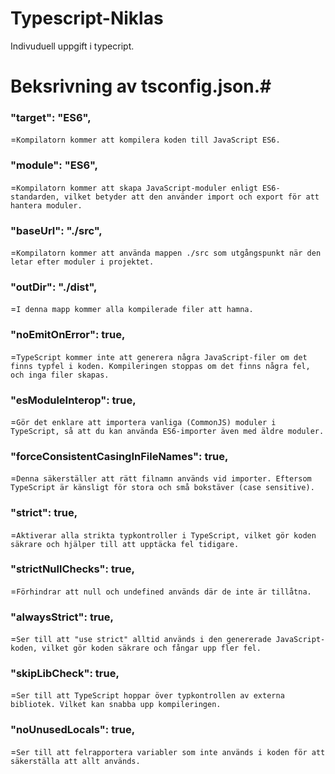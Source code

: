 # Typescript-Niklas
Indivuduell uppgift i typecript.

# Beksrivning av tsconfig.json.#

### "target": "ES6", 
=```` Kompilatorn kommer att kompilera koden till JavaScript ES6. ````


### "module": "ES6",
=````Kompilatorn kommer att skapa JavaScript-moduler enligt ES6-standarden, vilket betyder att den använder import och export för att hantera moduler.````


### "baseUrl": "./src",
=````Kompilatorn kommer att använda mappen ./src som utgångspunkt när den letar efter moduler i projektet.````


### "outDir": "./dist",
=````I denna mapp kommer alla kompilerade filer att hamna.````


### "noEmitOnError": true,
=````TypeScript kommer inte att generera några JavaScript-filer om det finns typfel i koden. Kompileringen stoppas om det finns några fel, och inga filer skapas.````


### "esModuleInterop": true,
=````Gör det enklare att importera vanliga (CommonJS) moduler i TypeScript, så att du kan använda ES6-importer även med äldre moduler.````


### "forceConsistentCasingInFileNames": true,
=````Denna säkerställer att rätt filnamn används vid importer. Eftersom TypeScript är känsligt för stora och små bokstäver (case sensitive).````


### "strict": true,
=````Aktiverar alla strikta typkontroller i TypeScript, vilket gör koden säkrare och hjälper till att upptäcka fel tidigare.````


### "strictNullChecks": true,
=````Förhindrar att null och undefined används där de inte är tillåtna.````


### "alwaysStrict": true,
=````Ser till att "use strict" alltid används i den genererade JavaScript-koden, vilket gör koden säkrare och fångar upp fler fel.````


### "skipLibCheck": true,
=````Ser till att TypeScript hoppar över typkontrollen av externa bibliotek. Vilket kan snabba upp kompileringen.````


### "noUnusedLocals": true,
=````Ser till att felrapportera variabler som inte används i koden för att säkerställa att allt används.````
